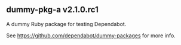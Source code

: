 ## dummy-pkg-a v2.1.0.rc1

A dummy Ruby package for testing Dependabot.

See https://github.com/dependabot/dummy-packages for more info.

